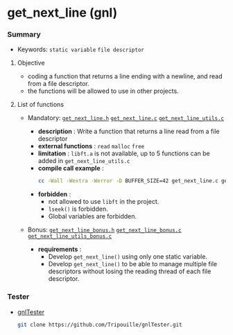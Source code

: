 # get_next_line (gnl)

### Summary

- Keywords: `static variable` `file descriptor`

1. Objective
    - coding a function that returns a line ending with a newline, and read from a file descriptor.
    - the functions will be allowed to use in other projects.

2. List of functions
    - Mandatory: [`get_next_line.h`](./get_next_line.h) [`get_next_line.c`](./get_next_line.c) [`get_next_line_utils.c`](./get_next_line_utils.c) 
        - **description** : Write a function that returns a line read from a file descriptor
        - **external functions** : `read` `malloc` `free` 
        - **limitation** : `libft.a` is not available, up to 5 functions can be added in `get_next_line_utils.c`
        - **compile call example** : 
            ```bash
            cc -Wall -Wextra -Werror -D BUFFER_SIZE=42 get_next_line.c get_next_line_utils.c
            ```
        - **forbidden** : 
            - not allowed to use `libft` in the project.
            - `lseek()` is forbidden.
            - Global variables are forbidden.

    - Bonus: [`get_next_line_bonus.h`](./get_next_line_bonus.h) [`get_next_line_bonus.c`](./get_next_line_bonus.c) [`get_next_line_utils_bonus.c`](./get_next_line_utils_bonus.c) 
        - **requirements** : 
            - Develop `get_next_line()` using only one static variable.
            - Develop `get_next_line()` to be able to manage multiple file descriptors without losing the reading thread of each file descriptor.

### Tester

- [gnlTester](https://github.com/Tripouille/gnlTester)

    ```bash
    git clone https://github.com/Tripouille/gnlTester.git
    ```
